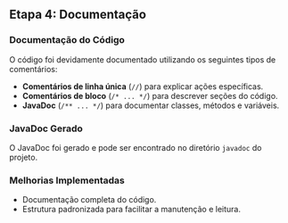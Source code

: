 ## Etapa 4: Documentação

### Documentação do Código
O código foi devidamente documentado utilizando os seguintes tipos de comentários:
- **Comentários de linha única** (`//`) para explicar ações específicas.
- **Comentários de bloco** (`/* ... */`) para descrever seções do código.
- **JavaDoc** (`/** ... */`) para documentar classes, métodos e variáveis.

### JavaDoc Gerado
O JavaDoc foi gerado e pode ser encontrado no diretório `javadoc` do projeto.

### Melhorias Implementadas
- Documentação completa do código.
- Estrutura padronizada para facilitar a manutenção e leitura.
